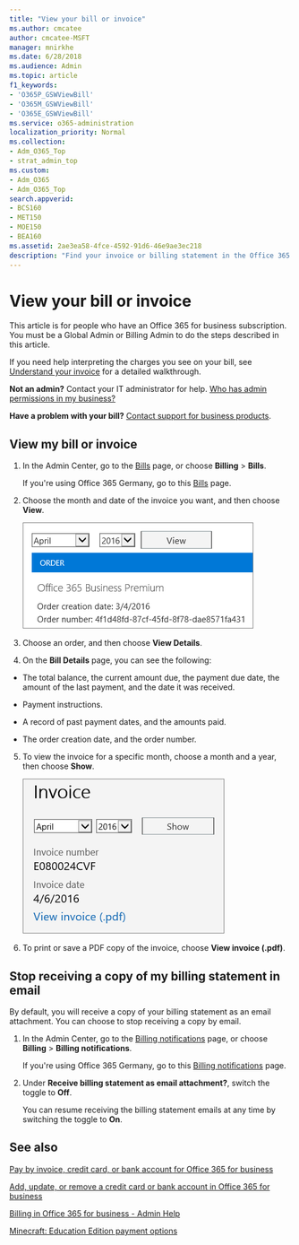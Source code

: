 ```yaml
---
title: "View your bill or invoice"
ms.author: cmcatee
author: cmcatee-MSFT
manager: mnirkhe
ms.date: 6/28/2018
ms.audience: Admin
ms.topic: article
f1_keywords:
- 'O365P_GSWViewBill'
- 'O365M_GSWViewBill'
- 'O365E_GSWViewBill'
ms.service: o365-administration
localization_priority: Normal
ms.collection:
- Adm_O365_Top
- strat_admin_top
ms.custom:
- Adm_O365
- Adm_O365_Top
search.appverid:
- BCS160
- MET150
- MOE150
- BEA160
ms.assetid: 2ae3ea58-4fce-4592-91d6-46e9ae3ec218
description: "Find your invoice or billing statement in the Office 365 admin center. You can also save and print a copy of your bill. "
---
```


# View your bill or invoice

This article is for people who have an Office 365 for business subscription. You must be a Global Admin or Billing Admin to do the steps described in this article.
  
If you need help interpreting the charges you see on your bill, see [Understand your invoice](understand-your-invoice.md) for a detailed walkthrough. 
  
 **Not an admin?** Contact your IT administrator for help. [Who has admin permissions in my business?](../admin-overview/admin-overview.md#bkmk_admin)
  
 **Have a problem with your bill?** [Contact support for business products](../contact-support-for-business-products.md). 
  
## View my bill or invoice
<a name="BKMK_viewmybill"> </a>

1. In the Admin Center, go to the [Bills](https://go.microsoft.com/fwlink/p/?linkid=848039) page, or choose **Billing** \> **Bills**.
    
    If you're using Office 365 Germany, go to this [Bills](https://go.microsoft.com/fwlink/p/?linkid=848040) page. 
    
2. Choose the month and date of the invoice you want, and then choose **View**.
    
    ![Screen shot of the Bills page in the Office 365 Admin Center.](../media/93e9bd66-b09a-4f68-b4bd-b2d87fde78d1.png)
  
3. Choose an order, and then choose **View Details**.
    
4. On the **Bill Details** page, you can see the following: 
    
  - The total balance, the current amount due, the payment due date, the amount of the last payment, and the date it was received.
    
  - Payment instructions.
    
  - A record of past payment dates, and the amounts paid.
    
  - The order creation date, and the order number.
    
5. To view the invoice for a specific month, choose a month and a year, then choose **Show**.
    
    ![Screen shot of the Invoice section of the Bill Details page in the Office 365 Admin Center.](../media/ef920095-f581-4d1a-bf92-a007c8fe7121.png)
  
6. To print or save a PDF copy of the invoice, choose **View invoice (.pdf)**.
    
## Stop receiving a copy of my billing statement in email
<a name="BKMK_emailPDF"> </a>

By default, you will receive a copy of your billing statement as an email attachment. You can choose to stop receiving a copy by email.
  
1. In the Admin Center, go to the [Billing notifications](https://go.microsoft.com/fwlink/p/?linkid=853212) page, or choose **Billing** \> **Billing notifications**.
    
    If you're using Office 365 Germany, go to this [Billing notifications](https://go.microsoft.com/fwlink/p/?linkid=853213) page. 
    
2. Under **Receive billing statement as email attachment?**, switch the toggle to **Off**.
    
    You can resume receiving the billing statement emails at any time by switching the toggle to **On**.
  
## See also
<a name="BKMK_ContactSupport"> </a>

[Pay by invoice, credit card, or bank account for Office 365 for business](pay-for-your-subscription.md)
  
[Add, update, or remove a credit card or bank account in Office 365 for business](add-update-or-remove-credit-card-or-bank-account.md)
  
[Billing in Office 365 for business - Admin Help](subscriptions-and-billing.md)
  
[Minecraft: Education Edition payment options](https://go.microsoft.com/fwlink/p/?linkid=838761)

